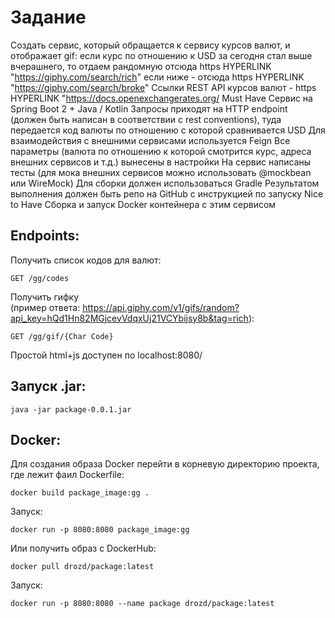 # Задание
Создать сервис, который обращается к сервису курсов валют, и отображает gif:
если курс по отношению к USD за сегодня стал выше вчерашнего, то отдаем рандомную отсюда https HYPERLINK "https://giphy.com/search/rich" если ниже - отсюда https HYPERLINK "https://giphy.com/search/broke" Ссылки
REST API курсов валют - https HYPERLINK "https://docs.openexchangerates.org/
Must Have
Сервис на Spring Boot 2 + Java / Kotlin
Запросы приходят на HTTP endpoint (должен быть написан в соответствии с rest conventions), туда передается код валюты по отношению с которой сравнивается USD
Для взаимодействия с внешними сервисами используется Feign
Все параметры (валюта по отношению к которой смотрится курс, адреса внешних сервисов и т.д.) вынесены в настройки
На сервис написаны тесты (для мока внешних сервисов можно использовать @mockbean или WireMock)
Для сборки должен использоваться Gradle
Результатом выполнения должен быть репо на GitHub с инструкцией по запуску
Nice to Have
Сборка и запуск Docker контейнера с этим сервисом


Endpoints:
---  
Получить список кодов для валют:
```
GET /gg/codes
```  
Получить гифку  
(пример ответа: https://api.giphy.com/v1/gifs/random?api_key=hQd1Hn82MGjcevVdqxUj21VCYbijsy8b&tag=rich):
```
GET /gg/gif/{Char Code}
```  
Простой html+js доступен по localhost:8080/

Запуск .jar:
---
```
java -jar package-0.0.1.jar
```
Docker:
---
Для создания образа Docker перейти в корневую директорию проекта,  
где лежит фаил Dockerfile:
```  
docker build package_image:gg .  
```
Запуск:
```
docker run -p 8080:8080 package_image:gg 
``` 
Или получить образ с DockerHub:
```
docker pull drozd/package:latest 
```
Запуск:
``` 
docker run -p 8080:8080 --name package drozd/package:latest
```
